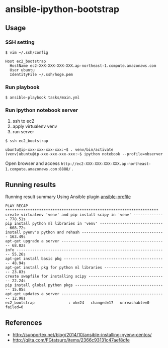 ansible-ipython-bootstrap
====

## Usage

### SSH setting

```
$ vim ~/.ssh/config
```

```text:~/.ssh/config
Host ec2_bootstrap
  HostName ec2-XXX-XXX-XXX-XXX.ap-northeast-1.compute.amazonaws.com
  User ubuntu
  IdentityFile ~/.ssh/hoge.pem
```

### Run playbook

```
$ ansible-playbook tasks/main.yml
```

### Run ipython notebook server

1. ssh to ec2
2. apply virtualenv venv
3. run server

```
$ ssh ec2_bootstrap

ubuntu@ip-xxx-xxx-xxx-xxx:~$ . venv/bin/activate
(venv)ubuntu@ip-xxx-xxx-xxx-xxx:~$ ipython notebook --profile=nbserver
```

Open browser and access `http://ec2-XXX-XXX-XXX-XXX.ap-northeast-1.compute.amazonaws.com:8888/` .
## Running results

Running result summary
Using Ansible plugin [ansible-profile](https://github.com/jlafon/ansible-profile)

```
PLAY RECAP ********************************************************************
create virtualenv 'venv' and pip install scipy in 'venv' -------------- 778.51s
pip install python ml libraries in 'venv' ----------------------------- 608.72s
install pyenv's python and rehash ------------------------------------- 163.49s
apt-get upgrade a server ----------------------------------------------- 68.82s
info ------------------------------------------------------------------- 55.26s
apt-get install basic pkg ---------------------------------------------- 48.94s
apt-get install pkg for python ml libraries ---------------------------- 23.83s
create swapfile for installing scipy ----------------------------------- 22.24s
pip install global python pkgs ----------------------------------------- 15.05s
apt-get updates a server ----------------------------------------------- 12.98s
ec2_bootstrap               : ok=24   changed=17   unreachable=0    failed=0

```

## References

* http://supportex.net/blog/2014/10/ansible-installing-pyenv-centos/
* http://qiita.com/FGtatsuro/items/2366c93131c47aef8dfe
